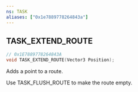 ```yaml
---
ns: TASK
aliases: ["0x1e7889778264843a"]
---
```

## TASK_EXTEND_ROUTE

```c
// 0x1E7889778264843A
void TASK_EXTEND_ROUTE(Vector3 Position);
```

Adds a point to a route.

Use TASK_FLUSH_ROUTE to make the route empty.


